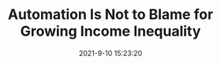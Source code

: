 ---
"title": "Automation Is Not to Blame for Growing Income Inequality"
"date": "2021-9-10 15:23:20"
"feed_name": "INDUSTRYWEEK"
"feed_website": "https://www.industryweek.com/"
"feed_rss": "https://www.industryweek.com/__rss/website-scheduled-content.xml?input=%7B%22sectionAlias%22%3A%22home%22%7D"
"link": "https://www.industryweek.com/the-economy/public-policy/article/21174967/automation-is-not-to-blame-for-growing-income-inequality"
"file": "_posts/2021-9-10-15-23-20_INDUSTRYWEEK_1cfd6136acf76c7e5e43dcf551e984ebc2f5f4d6.md"
"accident": "1"
"drilling": "0"
"dead": "0"
"injured": "0"
---